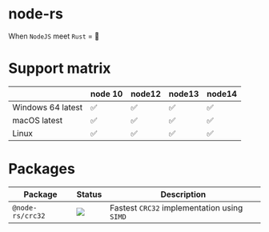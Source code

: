# node-rs

When `NodeJS` meet `Rust` = 🚀

# Support matrix

|                   | node 10 | node12 | node13 | node14 |
| ----------------- | ------- | ------ | ------ | ------ |
| Windows 64 latest | ✅      | ✅     | ✅     | ✅     |
| macOS latest      | ✅      | ✅     | ✅     | ✅     |
| Linux             | ✅      | ✅     | ✅     | ✅     |

# Packages

| Package          | Status                                                              | Description                                 |
| ---------------- | ------------------------------------------------------------------- | ------------------------------------------- |
| `@node-rs/crc32` | ![](https://github.com/Brooooooklyn/node-rs/workflows/CI/badge.svg) | Fastest `CRC32` implementation using `SIMD` |
